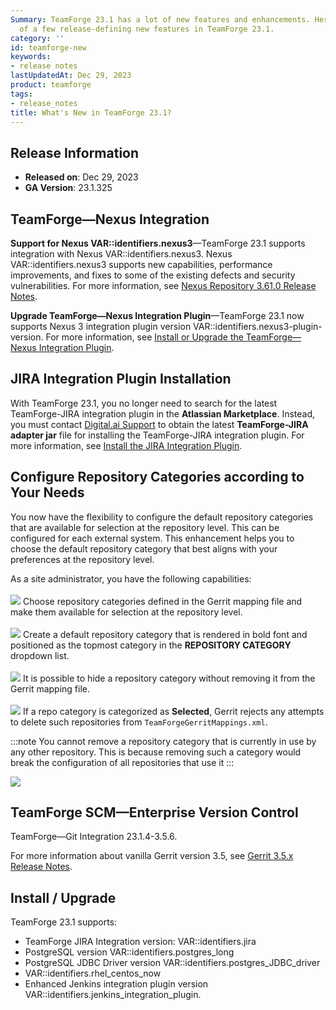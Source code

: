 ```yaml
---
Summary: TeamForge 23.1 has a lot of new features and enhancements. Here's a list
  of a few release-defining new features in TeamForge 23.1.
category: ''
id: teamforge-new
keywords:
- release notes
lastUpdatedAt: Dec 29, 2023
product: teamforge
tags:
- release_notes
title: What's New in TeamForge 23.1?
---
```


## Release Information

* **Released on**: Dec 29, 2023
* **GA Version**: 23.1.325

## TeamForge—Nexus Integration <!-- (https://forge.collab.net/sf/go/artf422805) -->

**Support for Nexus VAR::identifiers.nexus3**—TeamForge 23.1 supports integration with Nexus VAR::identifiers.nexus3. Nexus VAR::identifiers.nexus3 supports new capabilities, performance improvements, and fixes to some of the existing defects and security vulnerabilities. For more information, see [Nexus Repository 3.61.0 Release Notes](https://help.sonatype.com/repomanager3/product-information/release-notes/2023-release-notes/sonatype-nexus-repository-3.61.0-release-notes).

**Upgrade TeamForge—Nexus Integration Plugin**—TeamForge 23.1 now supports Nexus 3 integration plugin version VAR::identifiers.nexus3-plugin-version. For more information, see [Install or Upgrade the TeamForge—Nexus Integration Plugin](../IntegrationPages/installnexusplugin).

## JIRA Integration Plugin Installation <!-- (https://forge.collab.net/sf/go/artf423719) -->

With TeamForge 23.1, you no longer need to search for the latest TeamForge-JIRA integration plugin in the **Atlassian Marketplace**. Instead, you must contact [Digital.ai Support](https://support.digital.ai/) to obtain the latest **TeamForge-JIRA adapter jar** file for installing the TeamForge-JIRA integration plugin. For more information, see [Install the JIRA Integration Plugin](../WEBRPages/teamforge-jira-integration#installjiraintegrationplugin).

## Configure Repository Categories according to Your Needs <!-- (https://forge.collab.net/sf/go/artf421164) -->

You now have the flexibility to configure the default repository categories that are available for selection at the repository level. This can be configured for each external system. This enhancement helps you to choose the default repository category that best aligns with your preferences at the repository level.

As a site administrator, you have the following capabilities:<br></br>
![](/docs/assets/images/status-success-small.png) Choose repository categories defined in the Gerrit mapping file and make them available for selection at the repository level.<br></br>
![](/docs/assets/images/status-success-small.png) Create a default repository category that is rendered in bold font and positioned as the topmost category in the **REPOSITORY CATEGORY** dropdown list.<br></br>
![](/docs/assets/images/status-success-small.png) It is possible to hide a repository category without removing it from the Gerrit mapping file.<br></br>
![](/docs/assets/images/status-success-small.png) If a repo category is categorized as **Selected**, Gerrit rejects any attempts to delete such repositories from `TeamForgeGerritMappings.xml`.

:::note
You cannot remove a repository category that is currently in use by any other repository. This is because removing such a category would break the configuration of all repositories that use it
:::

![](/docs/assets/images/23.0-scm-repo-categories.png)

## TeamForge SCM—Enterprise Version Control <!-- (https://forge.collab.net/sf/go/artf423482) -->

TeamForge—Git Integration 23.1.4-3.5.6.

For more information about vanilla Gerrit version 3.5, see [Gerrit 3.5.x Release Notes](https://www.gerritcodereview.com/3.5.html).

## Install / Upgrade

TeamForge 23.1 supports:
* TeamForge JIRA Integration version: VAR::identifiers.jira <!-- (https://forge.collab.net/sf/go/artf423719, and artf422456) -->
* PostgreSQL version VAR::identifiers.postgres_long
* PostgreSQL JDBC Driver version VAR::identifiers.postgres_JDBC_driver
* VAR::identifiers.rhel_centos_now
* Enhanced Jenkins integration plugin version VAR::identifiers.jenkins_integration_plugin.